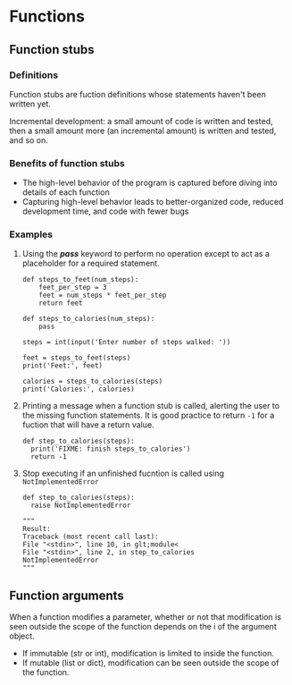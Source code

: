 # Functions

## Function stubs

### Definitions

Function stubs are fuction definitions whose statements haven't been written yet.

Incremental development: a small amount of code is written and tested, then a small amount more (an incremental amount) is written and tested, and so on.

### Benefits of function stubs

* The high-level behavior of the program is captured before diving into details of each function
* Capturing high-level behavior leads to better-organized code, reduced development time, and code with fewer bugs

### Examples

1. Using the _**pass**_ keyword to perform no operation except to act as a placeholder for a required statement.

    ```
    def steps_to_feet(num_steps):
        feet_per_step = 3
        feet = num_steps * feet_per_step
        return feet

    def steps_to_calories(num_steps):
        pass  

    steps = int(input('Enter number of steps walked: '))

    feet = steps_to_feet(steps)
    print('Feet:', feet)

    calories = steps_to_calories(steps)
    print('Calories:', calories)
    ```

2. Printing a message when a function stub is called, alerting the user to the missing function statements. It is good practice to return `-1` for a fuction that will have a return value. 

    ```
    def step_to_calories(steps):
      print('FIXME: finish steps_to_calories')
      return -1
    ```

3. Stop executing if an unfinished fucntion is called using `NotImplementedError`

    ```
    def step_to_calories(steps):
      raise NotImplementedError
      
    """
    Result: 
    Traceback (most recent call last):
    File "<stdin>", line 10, in glt;module<
    File "<stdin>", line 2, in step_to_calories
    NotImplementedError
    """
    ```

## Function arguments

 When a function modifies a parameter, whether or not that modification is seen outside the scope of the function depends on the i of the argument object.
 
 * If immutable (str or int), modification is limited to inside the function.
 * If mutable (list or dict), modification can be seen outside the scope of the function.
 
